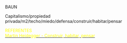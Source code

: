               
<p>BAUN
          
                                    
<p>
<p>Capitalismo/propiedad privada/m2/techo/miedo/defensa/construir/habitar/pensar
<p>
<p>
<div><font color="#ffff00">REFERENTES</font></div><div></div><div><font color="#ffff00"> </font><font color="#ffff00"> </font></div>
<a href="[https://omegalfa.es/downloadfile.php?file=libros/para-una-guerrilla-semiologica.pdf](https://wiki.ead.pucv.cl/images/archive/7/70/20111011141115%21Construir_habitar_pensar_heidegger.pdf)"><div><font color="#ffff00">Martin Heidegger - Construir, habitar, pensar</font></div><div></div><div><font color="#ffff00"> </font><font color="#ffff00"> </font></div></a>
<div><font color="#ffff00"></font></div><div></div><div><font color="#ffff00"> </font><font color="#ffff00"> </font></div>

